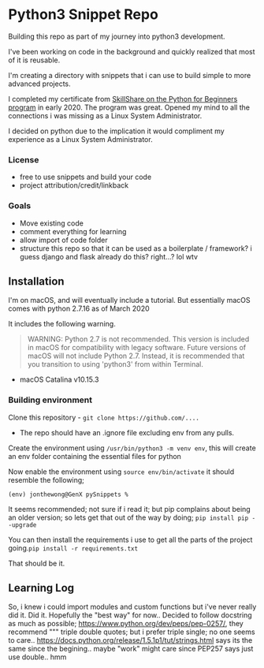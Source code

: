 # Python3 Snippet Repo
Building this repo as part of my journey into python3 development.

I've been working on code in the background and quickly realized that most of it
is reusable.

I'm creating a directory with snippets that i can use to build simple to more advanced projects.

I completed my certificate from [SkillShare on the Python for Beginners program](https://jonthewong.com/wp-content/uploads/sites/5/2020/02/StackSkills-Python-for-Beginners.jpg) in early 2020. The program was great. Opened my mind to all the connections i was missing as a Linux System Administrator.

I decided on python due to the implication it would compliment my experience as a Linux System Administrator.


### License
- free to use snippets and build your code
- project attribution/credit/linkback

### Goals
- Move existing code
- comment everything for learning
- allow import of code folder
- structure this repo so that it can be used as a boilerplate / framework? i guess django and flask already do this? right...? lol wtv

## Installation
I'm on macOS, and will eventually include a tutorial. But essentially macOS comes with python 2.7.16 as of March 2020

It includes the following warning.

>WARNING: Python 2.7 is not recommended.
This version is included in macOS for compatibility with legacy software.
Future versions of macOS will not include Python 2.7.
Instead, it is recommended that you transition to using 'python3' from within Terminal.
- macOS Catalina v10.15.3
### Building environment
Clone this repository - ```git clone https://github.com/....```
- The repo should have an .ignore file excluding env from any pulls.

Create the environment using ```/usr/bin/python3 -m venv env```, this will create an env folder containing the essential files for python

Now enable the environment using ```source env/bin/activate``` it should resemble the following;

```
(env) jonthewong@GenX pySnippets %
```

It seems recommended; not sure if i read it; but pip complains about being an older version; so lets get that out of the way by doing; ```pip install pip --upgrade```

You can then install the requirements i use to get all the parts of the project
going.```pip install -r requirements.txt```

That should be it.

## Learning Log

So, i knew i could import modules and custom functions but i've never really did it. Did it. Hopefully the "best way" for now..
Decided to follow docstring as much as possible; https://www.python.org/dev/peps/pep-0257/, they recommend """ triple double quotes; but i prefer triple single; no one seems to care..
https://docs.python.org/release/1.5.1p1/tut/strings.html says its the same since the begining.. maybe "work" might care since PEP257 says just use double.. hmm

